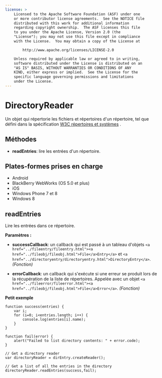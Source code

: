 ```yaml
---
license: >
    Licensed to the Apache Software Foundation (ASF) under one
    or more contributor license agreements.  See the NOTICE file
    distributed with this work for additional information
    regarding copyright ownership.  The ASF licenses this file
    to you under the Apache License, Version 2.0 (the
    "License"); you may not use this file except in compliance
    with the License.  You may obtain a copy of the License at

        http://www.apache.org/licenses/LICENSE-2.0

    Unless required by applicable law or agreed to in writing,
    software distributed under the License is distributed on an
    "AS IS" BASIS, WITHOUT WARRANTIES OR CONDITIONS OF ANY
    KIND, either express or implied.  See the License for the
    specific language governing permissions and limitations
    under the License.
---
```


# DirectoryReader

Un objet qui répertorie les fichiers et répertoires d'un répertoire, tel que défini dans la spécification [W3C répertoires et systèmes][1] .

 [1]: http://www.w3.org/TR/file-system-api/

## Méthodes

*   **readEntries**: lire les entrées d'un répertoire.

## Plates-formes prises en charge

*   Android
*   BlackBerry WebWorks (OS 5.0 et plus)
*   iOS
*   Windows Phone 7 et 8
*   Windows 8

## readEntries

Lire les entrées dans ce répertoire.

**Paramètres :**

*   **successCallback**: un callback qui est passé à un tableau d'objets `<a href="../fileentry/fileentry.html"><a href="../fileobj/fileobj.html">File</a>Entry</a>` et `<a href="../directoryentry/directoryentry.html">DirectoryEntry</a>`. *(Fonction)*

*   **errorCallback**: un callback qui s'exécute si une erreur se produit lors de la récupération de la liste de répertoires. Appelée avec un objet `<a href="../fileerror/fileerror.html"><a href="../fileobj/fileobj.html">File</a>Error</a>`. *(Fonction)*

**Petit exemple**

    function success(entries) {
        var i;
        for (i=0; i<entries.length; i++) {
            console.log(entries[i].name);
        }
    }
    
    function fail(error) {
        alert("Failed to list directory contents: " + error.code);
    }
    
    // Get a directory reader
    var directoryReader = dirEntry.createReader();
    
    // Get a list of all the entries in the directory
    directoryReader.readEntries(success,fail);